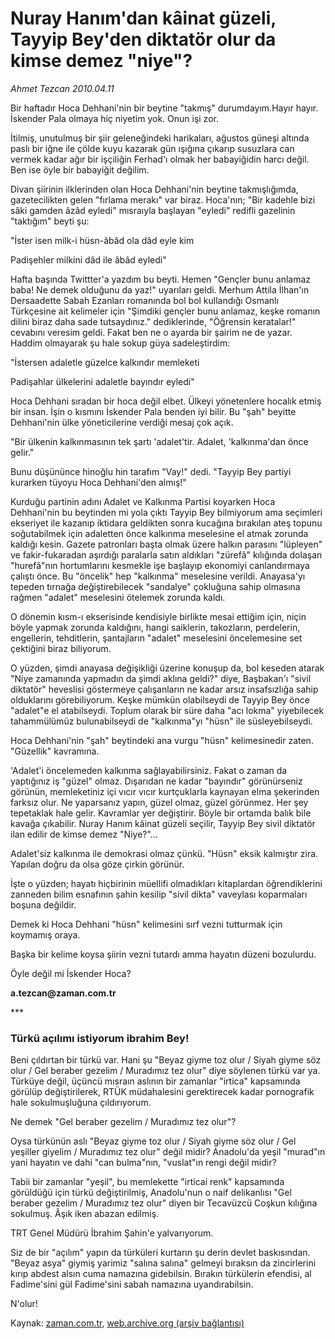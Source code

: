 # Nuray Hanım'dan kâinat güzeli, Tayyip Bey'den diktatör olur da kimse demez "niye"?

*Ahmet Tezcan 2010.04.11*

<tr><td class="metin" colspan="2" style="padding-top: 20px; padding-left: 5px; ">Bir haftadır Hoca Dehhani'nin bir beytine "takmış" durumdayım.Hayır hayır. İskender Pala olmaya hiç niyetim yok. Onun işi zor.</td></tr><tr><td class="metin" colspan="2" style="padding-top: 20px; padding-left: 5px; "><p>İtilmiş, unutulmuş bir şiir geleneğindeki harikaları, ağustos güneşi altında paslı bir iğne ile çölde kuyu kazarak gün ışığına çıkarıp susuzlara can vermek kadar ağır bir işçiliğin Ferhad'ı olmak her babayiğidin harcı değil. Ben ise öyle bir babayiğit değilim.
<p>Divan şiirinin ilklerinden olan Hoca Dehhani'nin beytine takmışlığımda, gazetecilikten gelen "fırlama merakı" var biraz. Hoca'nın; "Bir kadehle bizi sâki gamden âzâd eyledi" mısraıyla başlayan "eyledi" redifli gazelinin "taktığım" beyti şu:
<p>"İster isen milk-i hüsn-âbâd ola dâd eyle kim
<p>Padişehler milkini dâd ile âbâd eyledi"
<p>Hafta başında Twittter'a yazdım bu beyti. Hemen "Gençler bunu anlamaz baba! Ne demek olduğunu da yaz!" uyarıları geldi. Merhum Attila İlhan'ın Dersaadette Sabah Ezanları romanında bol bol kullandığı Osmanlı Türkçesine ait kelimeler için "Şimdiki gençler bunu anlamaz, keşke romanın dilini biraz daha sade tutsaydınız." dediklerinde, "Öğrensin keratalar!" cevabını veresim geldi. Fakat ben ne o ayarda bir şairim ne de yazar. Haddim olmayarak şu hale sokup güya sadeleştirdim:
<p>"İstersen adaletle güzelce kalkındır memleketi
<p>Padişahlar ülkelerini adaletle bayındır eyledi"
<p>Hoca Dehhani sıradan bir hoca değil elbet. Ülkeyi yönetenlere hocalık etmiş bir insan. İşin o kısmını İskender Pala benden iyi bilir. Bu "şah" beyitte Dehhani'nin ülke yöneticilerine verdiği mesaj çok açık.
<p>"Bir ülkenin kalkınmasının tek şartı 'adalet'tir. Adalet, 'kalkınma'dan önce gelir."
<p>Bunu düşününce hinoğlu hin tarafım "Vay!" dedi. "Tayyip Bey partiyi kurarken tüyoyu Hoca Dehhani'den almış!"
<p>Kurduğu partinin adını Adalet ve Kalkınma Partisi koyarken Hoca Dehhani'nin bu beytinden mi yola çıktı Tayyip Bey bilmiyorum ama seçimleri ekseriyet ile kazanıp iktidara geldikten sonra kucağına bırakılan ateş topunu soğutabilmek için adaletten önce kalkınma meselesine el atmak zorunda kaldığı kesin. Gazete patronları başta olmak üzere halkın parasını "lüpleyen" ve fakir-fukaradan aşırdığı paralarla satın aldıkları "zürefâ" kılığında dolaşan "hurefâ"nın hortumlarını kesmekle işe başlayıp ekonomiyi canlandırmaya çalıştı önce. Bu "öncelik" hep "kalkınma" meselesine verildi. Anayasa'yı tepeden tırnağa değiştirebilecek "sandalye" çokluğuna sahip olmasına rağmen "adalet" meselesini ötelemek zorunda kaldı.
<p>O dönemin kısm-ı ekserisinde kendisiyle birlikte mesai ettiğim için, niçin böyle yapmak zorunda kaldığını, hangi saiklerin, takozların, perdelerin, engellerin, tehditlerin, şantajların "adalet" meselesini öncelemesine set çektiğini biraz biliyorum.
<p>O yüzden, şimdi anayasa değişikliği üzerine konuşup da, bol keseden atarak "Niye zamanında yapmadın da şimdi aklına geldi?" diye, Başbakan'ı "sivil diktatör" heveslisi göstermeye çalışanların ne kadar arsız insafsızlığa sahip olduklarını görebiliyorum. Keşke mümkün olabilseydi de Tayyip Bey önce "adalet"e el atabilseydi. Toplum olarak bir süre daha "acı lokma" yiyebilecek tahammülümüz bulunabilseydi de "kalkınma"yı "hüsn" ile süsleyebilseydi.
<p>Hoca Dehhani'nin "şah" beytindeki ana vurgu "hüsn" kelimesinedir zaten. "Güzellik" kavramına.
<p>'Adalet'i öncelemeden kalkınma sağlayabilirsiniz. Fakat o zaman da yaptığınız iş "güzel" olmaz. Dışarıdan ne kadar "bayındır" görünürseniz görünün, memleketiniz içi vıcır vıcır kurtçuklarla kaynayan elma şekerinden farksız olur. Ne yaparsanız yapın, güzel olmaz, güzel görünmez. Her şey tepetaklak hale gelir. Kavramlar yer değiştirir. Böyle bir ortamda balık bile kavağa çıkabilir. Nuray Hanım kâinat güzeli seçilir, Tayyip Bey sivil diktatör ilan edilir de kimse demez "Niye?"...
<p>Adalet'siz kalkınma ile demokrasi olmaz çünkü. "Hüsn" eksik kalmıştır zira. Yapılan doğru da olsa göze çirkin görünür.
<p>İşte o yüzden; hayatı hiçbirinin müellifi olmadıkları kitaplardan öğrendiklerini zanneden bilim esnafının şahin kesilip "sivil dikta" vaveylası koparmaları boşuna değildir.
<p>Demek ki Hoca Dehhani "hüsn" kelimesini sırf vezni tutturmak için koymamış oraya.
<p>Başka bir kelime koysa şiirin vezni tutardı amma hayatın düzeni bozulurdu.
<p>Öyle değil mi İskender Hoca?
<p><b>a.tezcan@zaman.com.tr</b>
<p>***
<p><h3>Türkü açılımı istiyorum ibrahim Bey!</h3>
<p>Beni çıldırtan bir türkü var. Hani şu "Beyaz giyme toz olur / Siyah giyme söz olur / Gel beraber gezelim / Muradımız tez olur" diye söylenen türkü var ya. Türküye değil, üçüncü mısraın aslının bir zamanlar "irtica" kapsamında görülüp değiştirilerek, RTÜK müdahalesini gerektirecek kadar pornografik hale sokulmuşluğuna çıldırıyorum.
<p>Ne demek "Gel beraber gezelim / Muradımız tez olur"?
<p>Oysa türkünün aslı "Beyaz giyme toz olur / Siyah giyme söz olur / Gel yeşiller giyelim / Muradımız tez olur" değil midir? Anadolu'da yeşil "murad"ın yani hayatın ve dahi "can bulma"nın, "vuslat"ın rengi değil midir?
<p>Tabii bir zamanlar "yeşil", bu memlekette "irticai renk" kapsamında görüldüğü için türkü değiştirilmiş, Anadolu'nun o naif delikanlısı "Gel beraber gezelim / Muradımız tez olur" diyen bir Tecavüzcü Coşkun kılığına sokulmuş. Âşık iken abazan edilmiş.
<p>TRT Genel Müdürü İbrahim Şahin'e yalvarıyorum.
<p>Siz de bir "açılım" yapın da türküleri kurtarın şu derin devlet baskısından. "Beyaz asya" giymiş yarimiz "salına salına" gelmeyi bıraksın da zincirlerini kırıp abdest alsın cuma namazına gidebilsin. Bırakın türkülerin efendisi, al Fadime'sini gül Fadime'sini sabah namazına uyandırabilsin.
<p>N'olur!<br/></p></p></p></p></p></p></p></p></p></p></p></p></p></p></p></p></p></p></p></p></p></p></p></p></p></p></p></p></p></p></td></tr>

Kaynak: [zaman.com.tr](http://zaman.com.tr/yazar.do?yazino=971639), [web.archive.org (arşiv bağlantısı)](http://web.archive.org/web/20100414125006/http://www.zaman.com.tr:80/yazar.do?yazino=971639)
